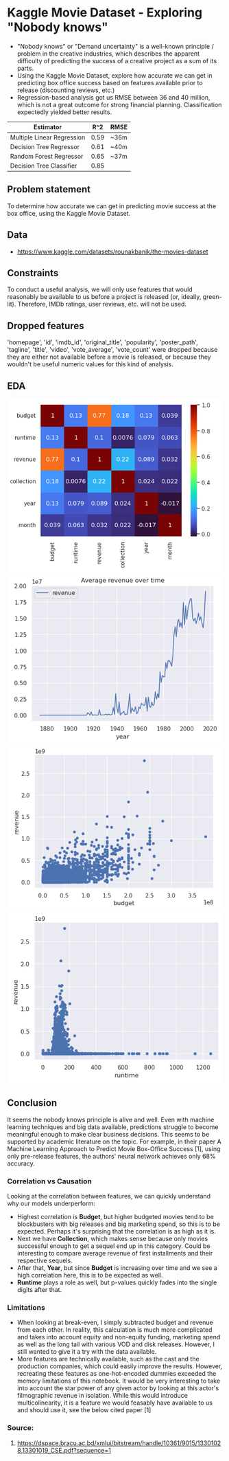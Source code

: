 # Kaggle Movie Dataset - Exploring "Nobody knows"
 - "Nobody knows" or "Demand uncertainty" is a well-known principle / problem in the creative industries, which describes the apparent difficulty of predicting the success of a creative project as a sum of its parts. 
- Using the Kaggle Movie Dataset, explore how accurate we can get in predicting box office success based on features available prior to release (discounting reviews, etc.)
- Regression-based analysis got us RMSE between 36 and 40 million, which is not a great outcome for strong financial planning. Classification expectedly yielded better results.

| Estimator | R^2 | RMSE |
|-|-|-|
| Multiple Linear Regression | 0.59 | ~36m |
| Decision Tree Regressor | 0.61 | ~40m |
| Random Forest Regressor | 0.65 | ~37m |
| Decision Tree Classifier | 0.85 | |

## Problem statement
To determine how accurate we can get in predicting movie success at the box office, using the Kaggle Movie Dataset.

## Data
- https://www.kaggle.com/datasets/rounakbanik/the-movies-dataset

## Constraints
To conduct a useful analysis, we will only use features that would reasonably be available to us before a project is released (or, ideally, green-lit). Therefore, IMDb ratings, user reviews, etc. will not be used.

## Dropped features
'homepage', 'id', 'imdb_id', 'original_title', 'popularity', 'poster_path', 'tagline', 'title', 'video', 'vote_average', 'vote_count' were dropped because they are either not available before a movie is released, or because they wouldn't be useful numeric values for this kind of analysis.

## EDA
![alt text](./movie_dataset_correlation.PNG "Correlation between numeric features")
![alt text](./movie_dataset_avg_revenue.PNG "Average revenue over time")
![alt text](./movies_database_budget_revenue.PNG "Visible correlation between budget and revenue")
![alt text](./movies_database_runtime_revenue.PNG "Runtime vs revenue")

## Conclusion
It seems the nobody knows principle is alive and well. Even with machine learning techniques and big data available, predictions struggle to become meaningful enough to make clear business decisions. This seems to be supported by academic literature on the topic. For example, in their paper A Machine Learning Approach to Predict Movie Box-Office Success [1], using only pre-release features, the authors' neural network achieves only 68% accuracy.

### Correlation vs Causation
Looking at the correlation between features, we can quickly understand why our models underperform:

- Highest correlation is **Budget**, but higher budgeted movies tend to be blockbusters with big releases and big marketing spend, so this is to be expected. Perhaps it's surprising that the correlation is as high as it is.
- Next we have **Collection**, which makes sense because only movies successful enough to get a sequel end up in this category. Could be interesting to compare average revenue of first installments and their respective sequels.
- After that, **Year**, but since **Budget** is increasing over time and we see a high correlation here, this is to be expected as well.
- **Runtime** plays a role as well, but p-values quickly fades into the single digits after that.

### Limitations
- When looking at break-even, I simply subtracted budget and revenue from each other. In reality, this calculation is much more complicated and takes into account equity and non-equity funding, marketing spend as well as the long tail with various VOD and disk releases. However, I still wanted to give it a try with the data available.
- More features are technically available, such as the cast and the production companies, which could easily improve the results. However, recreating these features as one-hot-encoded dummies exceeded the memory limitations of this notebook. It would be very interesting to take into account the star power of any given actor by looking at this actor's filmographic revenue in isolation. While this would introduce multicolinearity, it is a feature we would feasably have available to us and should use it, see the below cited paper [1]

### Source:
1. https://dspace.bracu.ac.bd/xmlui/bitstream/handle/10361/9015/13301028,13301019_CSE.pdf?sequence=1